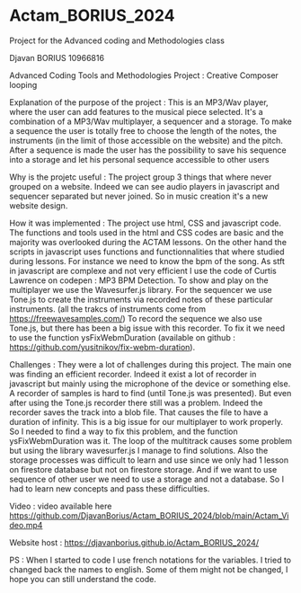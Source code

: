 # Actam_BORIUS_2024
Project for the Advanced coding and Methodologies class

Djavan BORIUS 10966816

Advanced Coding Tools and Methodologies Project :
Creative Composer looping

Explanation of the purpose of the project :
This is an MP3/Wav player, where the user can add features to the musical piece selected.
It's a combination of a MP3/Wav multiplayer, a sequencer and a storage.
To make a sequence the user is totally free to choose the length of the notes,
the instruments (in the limit of those accessible on the website) and the pitch.
After a sequence is made the user has the possibility to save his sequence into a storage
and let his personal sequence accessible to other users 

Why is the projetc useful :
The project group 3 things that where never grouped on a website.
Indeed we can see audio players in javascript and sequencer separated but never joined.
So in music creation it's a new website design.

How it was implemented : 
The project use html, CSS and javascript code.
The functions and tools used in the html and CSS codes are basic and the majority was
overlooked during the ACTAM lessons.
On the other hand the scripts in javascript uses functions and functionnalities that 
where studied during lessons. 
For instance we need to know the bpm of the song. As stft in javascript are complexe and
not very efficient I use the code of Curtis Lawrence on codepen : MP3 BPM Detection.
To show and play on the multiplayer we use the Wavesurfer.js library.
For the sequencer we use Tone.js to create the instruments via recorded notes of these
particular instruments. (all the trakcs of instruments come from https://freewavesamples.com/)
To record the sequence we also use Tone.js, but there has been a big issue with this recorder.
To fix it we need to use the function ysFixWebmDuration (available on github :
https://github.com/yusitnikov/fix-webm-duration).

Challenges :
They were a lot of challenges during this project. 
The main one was finding an efficient recorder. Indeed it exist a lot of recorder in javascript
but mainly using the microphone of the device or something else. A recorder of samples is 
hard to find (until Tone.js was presented). But even after using the Tone.js recorder there 
still was a problem. Indeed the recorder saves the track into a blob file. That causes 
the file to have a duration of infinity. This is a big issue for our multiplayer to work 
properly. So I needed to find a way to fix this problem, and the function ysFixWebmDuration
was it. 
The loop of the multitrack causes some problem but using the library wavesurfer.js I manage 
to find solutions.
Also the storage processes was difficult to learn and use since we only had 1 lesson on 
firestore database but not on firestore storage. And if we want to use sequence of other
user we need to use a storage and not a database. So I had to learn new concepts and
pass these difficulties. 

Video :
video available here https://github.com/DjavanBorius/Actam_BORIUS_2024/blob/main/Actam_Video.mp4 

Website host :
https://djavanborius.github.io/Actam_BORIUS_2024/

PS :
When I started to code I use french notations for the variables. I tried to changed back the names to english.
Some of them might not be changed, I hope you can still understand the code. 
